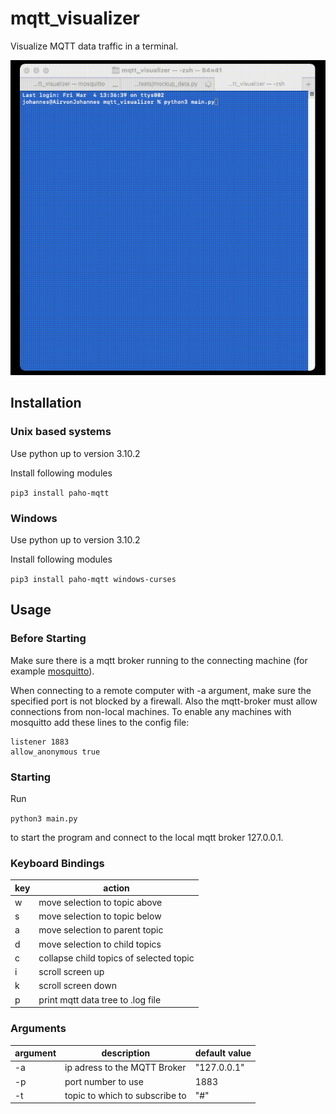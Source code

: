 # mqtt_visualizer
Visualize MQTT data traffic in a terminal.

![](https://github.com/jrohatsch/media_store/blob/master/mqtt_demo.gif)

## Installation

### Unix based systems

Use python up to version 3.10.2

Install following modules

```pip3 install paho-mqtt```

### Windows

Use python up to version 3.10.2

Install following modules

```pip3 install paho-mqtt windows-curses```

## Usage
### Before Starting

Make sure there is a mqtt broker running to the connecting machine (for example [mosquitto](https://mosquitto.org/)).

When connecting to a remote computer with -a argument, make sure the specified port is not blocked by a firewall.
Also the mqtt-broker must allow connections from non-local machines. To enable any machines with mosquitto add these lines
to the config file:

```
listener 1883
allow_anonymous true
```

### Starting

Run 

```python3 main.py```

to start the program and connect to the local mqtt broker 127.0.0.1.

### Keyboard Bindings

| key | action |
----------|------------|
w    | move selection to topic above
s    | move selection to topic below
a    | move selection to parent topic
d    | move selection to child topics
c    | collapse child topics of selected topic
i    | scroll screen up
k    | scroll screen down
p    | print mqtt data tree to .log file

### Arguments

| argument | description | default value
|----------|------------|---|
| -a | ip adress to the MQTT Broker| "127.0.0.1"
| -p | port number to use | 1883
| -t | topic to which to subscribe to| "#"
